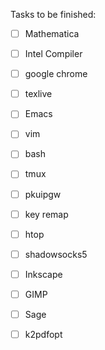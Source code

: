 Tasks to be finished:

- [ ] Mathematica
- [ ] Intel Compiler
- [ ] google chrome
- [ ] texlive
- [ ] Emacs
- [ ] vim
- [ ] bash
- [ ] tmux
- [ ] pkuipgw
- [ ] key remap
- [ ] htop
- [ ] shadowsocks5
- [ ] Inkscape
- [ ] GIMP
- [ ] Sage
- [ ] k2pdfopt

